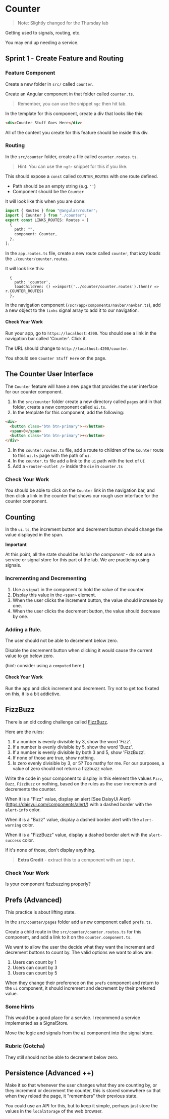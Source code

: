 # Counter

> Note: Slightly changed for the Thursday lab

Getting used to signals, routing, etc.

You may end up needing a service.

## Sprint 1 - Create Feature and Routing

### Feature Component

Create a new folder in `src/` called `counter`.

Create an Angular component in that folder called `counter.ts`.

> Remember, you can use the snippet `ngc` then hit tab.

In the template for this component, create a div that looks like this:

```html
<div>Counter Stuff Goes Here</div>
```

All of the content you create for this feature should be inside this div.

### Routing

In the `src/counter` folder, create a file called `counter.routes.ts`.

> Hint: You can use the `ngfr` snippet for this if you like.

This should expose a `const` called `COUNTER_ROUTES` with one route defined.

- Path should be an empty string (e.g. `''`)
- Component should be the `Counter`

It will look like this when you are done:

```typescript
import { Routes } from "@angular/router";
import { Counter } from "./counter";
export const LINKS_ROUTES: Routes = [
  {
    path: "",
    component: Counter,
  },
];
```

In the `app.routes.ts` file, create a new route called `counter`, that _lazy loads_ the `./counter/counter.routes`.

It will look like this:

```
  {
    path: 'counter',
    loadChildren: () =>import('../counter/counter.routes').then(r => r.COUNTER_ROUTES)
  },
```

In the navigation component (`/scr/app/components/navbar/navbar.ts`), add a new object to the `links` signal array to add it to our navigation.

#### Check Your Work

Run your app, go to `https://localhost:4200`. You should see a link in the navigation bar called 'Counter'. Click it.

The URL should change to `http://localhost:4200/counter`.

You should see `Counter Stuff Here` on the page.

## The Counter User Interface

The `Counter` feature will have a new page that provides the user interface for our counter component.

1. In the `src/counter` folder create a new directory called `pages` and in that folder, create a new component called `ui.ts`.
2. In the template for this component, add the following:

```html
<div>
  <button class="btn btn-primary">-</button>
  <span>0</span>
  <button class="btn btn-primary">+</button>
</div>
```

3. In the `counter.routes.ts` file, add a route to children of the `Counter` route to this `ui.ts` page with the path of `ui`.
4. In the `counter.ts` file add a link to the `ui` path with the text of `UI`
5. Add a `<router-outlet />` inside the `div` in `counter.ts`

### Check Your Work

You should be able to click on the `Counter` link in the navigation bar, and then click a link in the counter that shows our rough user interface for the counter component.

## Counting

In the `ui.ts`, the increment button and decrement button should change the value displayed in the span.

**Important**

At this point, all the state should be _inside the component_ - do not use a service or signal store for this part of the lab. We are practicing using signals.

### Incrementing and Decrementing

1. Use a `signal` in the component to hold the value of the counter.
2. Display this value in the `<span>` element.
3. When the user clicks the increment button, the value should increase by one.
4. When the user clicks the decrement button, the value should decrease by one.

### Adding a Rule.

The user should not be able to decrement below zero.

Disable the decrement button when clicking it would cause the current value to go below zero.

(hint: consider using a `computed` here.)

#### Check Your Work

Run the app and click increment and decrement. Try not to get too fixated on this, it is a bit addictive.

## FizzBuzz

There is an old coding challenge called [FizzBuzz](https://en.wikipedia.org/wiki/Fizz_buzz#:~:text=Fizz%20buzz%20is%20a%20group,with%20the%20word%20%22fizzbuzz%22.).

Here are the rules:

1. If a number is evenly divisible by 3, show the word 'Fizz'.
2. If a number is evenly divisible by 5, show the word 'Buzz'.
3. If a number is evenly divisible by both 3 and 5, show 'FizzBuzz'.
4. If none of those are true, show nothing.
5. Is zero evenly divisible by 3, or 5? Too mathy for me. For our purposes, a value of zero should not return a fizzbuzz value.

Write the code in your component to display in this element the values `Fizz`, `Buzz`, `FizzBuzz` or nothing, based on the rules as the user increments and decrements the counter.

When it is a "Fizz" value, display an alert [See DaisyUi Alert)(https://daisyui.com/components/alert/) with a dashed border with the `alert-info` color.

When it is a "Buzz" value, display a dashed border alert with the `alert-warning` color.

When it is a "FizzBuzz" value, display a dashed border alert with the `alert-success` color.

If it's none of those, don't display anything.

> **Extra Credit** - extract this to a component with an `input`.

### Check Your Work

Is your component fizzbuzzing properly?

## Prefs (Advanced)

This practice is about lifting state.

In the `src/counter/pages` folder add a new component called `prefs.ts`.

Create a child route in the `src/counter/counter.routes.ts` for this component, and add a link to it on the `counter.component.ts`.

We want to allow the user the decide what they want the increment and decrement buttons to count by. The valid options we want to allow are:

1. Users can count by 1
2. Users can count by 3
3. Users can count by 5

When they change their preference on the `prefs` component and return to the `ui` component, it should increment and decrement by their preferred value.

### Some Hints

This would be a good place for a service. I recommend a service implemented as a SignalStore.

Move the logic and signals from the `ui` component into the signal store.

### Rubric (Gotcha)

They still should not be able to decrement below zero.

## Persistence (Advanced ++)

Make it so that whenever the user changes what they are counting by, or they increment or decrement the counter, this is stored somewhere so that when they reload the page, it "remembers" their previous state.

You could use an API for this, but to keep it simple, perhaps just store the values in the `localStorage` of the web browser.
